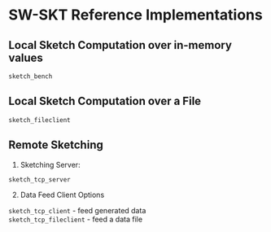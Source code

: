 # SW-SKT Reference Implementations

## Local Sketch Computation over in-memory values
```
sketch_bench
```

## Local Sketch Computation over a File
```
sketch_fileclient
```

## Remote Sketching
1. Sketching Server:
```
sketch_tcp_server
```

2. Data Feed Client Options

`sketch_tcp_client`     - feed generated data  
`sketch_tcp_fileclient` - feed a data file
